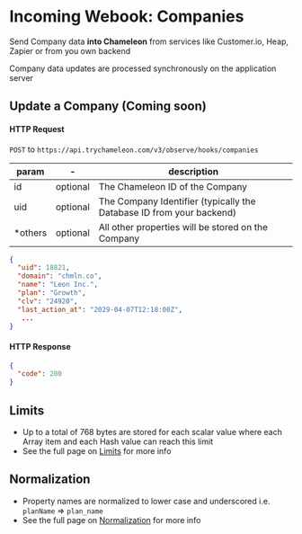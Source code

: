 # Incoming Webook: Companies

Send Company data **into Chameleon**  from services like Customer.io, Heap, Zapier or from you own backend

Company data updates are processed synchronously on the application server

## Update a Company (Coming soon)

#### HTTP Request
`POST` to `https://api.trychameleon.com/v3/observe/hooks/companies`

| param | - | description |
|---|---|---|
| id | optional | The Chameleon ID of the Company |
| uid | optional | The Company Identifier (typically the Database ID from your backend) |
| *others | optional | All other properties will be stored on the Company |

```json
{
  "uid": 18821,
  "domain": "chmln.co",
  "name": "Leon Inc.",
  "plan": "Growth",
  "clv": "24920",
  "last_action_at": "2029-04-07T12:18:00Z",
   ...
}
```

#### HTTP Response

```json
{
  "code": 200
}
```

## Limits

- Up to a total of 768 bytes are stored for each scalar value where each Array item and each Hash value can reach this limit
- See the full page on [Limits](concepts/normalization.md?id=limits) for more info

## Normalization

- Property names are normalized to lower case and underscored i.e. `planName` => `plan_name`
- See the full page on [Normalization](concepts/normalization.md?id=properties) for more info
